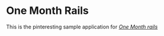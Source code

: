 # One Month Rails

This is the pinteresting sample application for [*One Month rails*](http://onemonthrails.com)